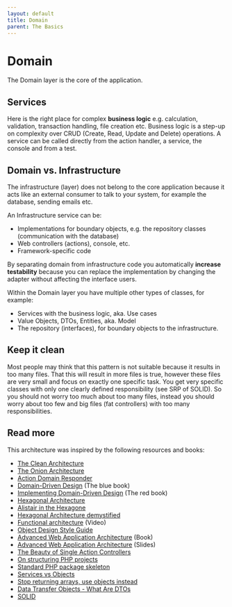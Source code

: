 ```yaml
---
layout: default
title: Domain
parent: The Basics
---
```


# Domain

The Domain layer is the core of the application.

## Services

Here is the right place for complex **business logic** e.g. calculation, validation, transaction handling, file creation etc.
Business logic is a step-up on complexity over CRUD (Create, Read, Update and Delete) operations.
A service can be called directly from the action handler, a service, the console and from a test.

## Domain vs. Infrastructure

The infrastructure (layer) does not belong to the core application
because it acts like an external consumer to talk to your system,
for example the database, sending emails etc.

An Infrastructure service can be:

* Implementations for boundary objects, e.g. the repository classes (communication with the database)
* Web controllers (actions), console, etc.
* Framework-specific code

By separating domain from infrastructure code you automatically **increase testability**
because you can replace the implementation by changing the adapter without affecting 
the interface users.

Within the Domain layer you have multiple other types of classes, for example:

* Services with the business logic, aka. Use cases
* Value Objects, DTOs, Entities, aka. Model
* The repository (interfaces), for boundary objects to the infrastructure.

## Keep it clean

Most people may think that this pattern is not suitable because it results in too many files.
That this will result in more files is true, however these files are very small and focus on
exactly one specific task. You get very specific classes with only one clearly defined responsibility
(see SRP of SOLID). So you should not worry too much about too many files, instead you should worry
about too few and big files (fat controllers) with too many responsibilities.

## Read more

This architecture was inspired by the following resources and books:

* [The Clean Architecture](https://blog.cleancoder.com/uncle-bob/2012/08/13/the-clean-architecture.html)
* [The Onion Architecture](https://jeffreypalermo.com/2008/07/the-onion-architecture-part-1/)
* [Action Domain Responder](https://github.com/pmjones/adr)
* [Domain-Driven Design](https://amzn.to/3cNq2jV) (The blue book)
* [Implementing Domain-Driven Design](https://amzn.to/2zrGrMm) (The red book)
* [Hexagonal Architecture](https://fideloper.com/hexagonal-architecture)
* [Alistair in the Hexagone](https://www.youtube.com/watch?v=th4AgBcrEHA)
* [Hexagonal Architecture demystified](https://madewithlove.be/hexagonal-architecture-demystified/)
* [Functional architecture](https://www.youtube.com/watch?v=US8QG9I1XW0&t=33m14s) (Video)
* [Object Design Style Guide](https://www.manning.com/books/object-design-style-guide?a_aid=object-design&a_bid=4e089b42)
* [Advanced Web Application Architecture](https://leanpub.com/web-application-architecture/) (Book)
* [Advanced Web Application Architecture](https://www.slideshare.net/matthiasnoback/advanced-web-application-architecture-full-stack-europe-2019) (Slides)
* [The Beauty of Single Action Controllers](https://driesvints.com/blog/the-beauty-of-single-action-controllers)
* [On structuring PHP projects](https://www.nikolaposa.in.rs/blog/2017/01/16/on-structuring-php-projects/)
* [Standard PHP package skeleton](https://github.com/php-pds/skeleton)
* [Services vs Objects](https://dontpaniclabs.com/blog/post/2017/10/12/services-vs-objects)
* [Stop returning arrays, use objects instead](https://www.brandonsavage.net/stop-returning-arrays-use-objects-instead/)
* [Data Transfer Objects - What Are DTOs](https://www.youtube.com/watch?v=35QmeoPLPOQ)
* [SOLID](https://www.digitalocean.com/community/conceptual_articles/s-o-l-i-d-the-first-five-principles-of-object-oriented-design)
